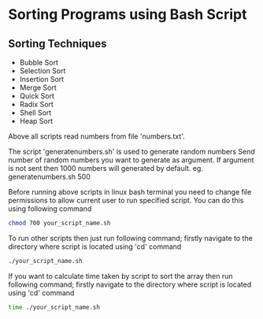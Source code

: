 
# Sorting Programs using Bash Script



## Sorting Techniques

- Bubble Sort
- Selection Sort
- Insertion Sort
- Merge Sort
- Quick Sort
- Radix Sort
- Shell Sort
- Heap Sort


Above all scripts read numbers from file 'numbers.txt'.

The script 'generatenumbers.sh' is used to generate random numbers
Send number of random  numbers you want to generate as argument. If argument is not sent then 1000 numbers will generated by default.
eg. generatenumbers.sh 500

Before running above scripts in linux bash terminal you need to change file permissions to allow current user to run specified script. You can do this using following command
```bash
chmod 700 your_script_name.sh
```

To run other scripts then just run following command;
firstly navigate to the directory where script is located using 'cd' command
```bash
./your_script_name.sh
```

If you want to calculate time taken by script to sort the array then run following command;
firstly navigate to the directory where script is located using 'cd' command
```bash
time ./your_script_name.sh
```

  
